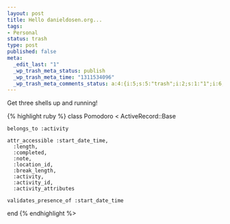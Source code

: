 ```yaml
--- 
layout: post
title: Hello danieldosen.org...
tags: 
- Personal
status: trash
type: post
published: false
meta: 
  _edit_last: "1"
  _wp_trash_meta_status: publish
  _wp_trash_meta_time: "1311534096"
  _wp_trash_meta_comments_status: a:4:{i:5;s:5:"trash";i:2;s:1:"1";i:6;s:5:"trash";i:7;s:5:"trash";}
---
```

Get three shells up and running!

{% highlight ruby %}
  class Pomodoro < ActiveRecord::Base

    belongs_to :activity

    attr_accessible :start_date_time,
      :length,
      :completed,
      :note,
      :location_id,
      :break_length,
      :activity,
      :activity_id,
      :activity_attributes

    validates_presence_of :start_date_time

  end
{% endhighlight %>
